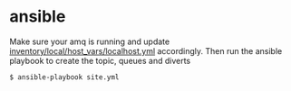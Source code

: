 # ansible

Make sure your amq is running and update [inventory/local/host_vars/localhost.yml](inventory/local/host_vars/localhost.yml) accordingly.
Then run the ansible playbook to create the topic, queues and diverts
```sh
$ ansible-playbook site.yml


```
